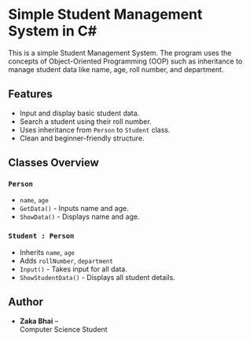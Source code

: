 # Simple Student Management System in C#

This is a simple Student Management System. The program uses the concepts of Object-Oriented Programming (OOP) such as inheritance to manage student data like name, age, roll number, and department.

## Features

- Input and display basic student data.
- Search a student using their roll number.
- Uses inheritance from `Person` to `Student` class.
- Clean and beginner-friendly structure.

## Classes Overview

### `Person`
- `name`, `age`
- `GetData()` - Inputs name and age.
- `ShowData()` - Displays name and age.

### `Student : Person`
- Inherits `name`, `age`
- Adds `rollNumber`, `department`
- `Input()` - Takes input for all data.
- `ShowStudentData()` - Displays all student details.

## Author

- **Zaka Bhai** –<br> Computer Science Student


